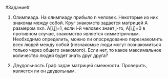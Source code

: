#Задание#

1. Олимпиада. 
На олимпиаду прибыло n человек. Некоторые из них знакомы между собой. Круг знакомств задается матрицей A размером nxn. A[i,j]=1, если i-й человек знает j-го, A[i,j]=0 в противном случае, знакомство является симметричным. Необходимо определить, можно ли опосредованно перезнакомить всех людей между собой (незнакомые люди могут познакомиться только через общего знакомого). Если нет, то какое максимальное количество людей будет знать друг друга?

2. Двудольность
Граф задан матрицей смежности. Проверить, является ли он двудольным.
